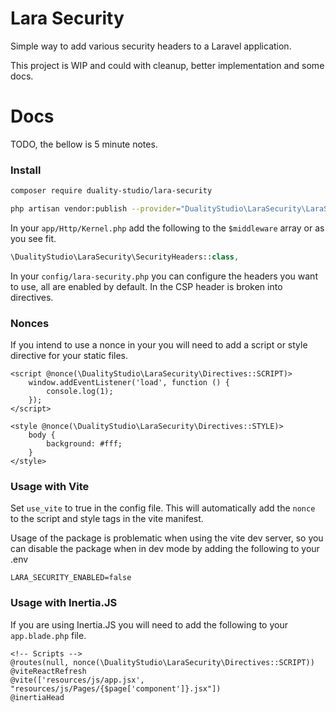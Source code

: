 # Lara Security

Simple way to add various security headers to a Laravel application.

This project is WIP and could with cleanup, better implementation and some docs.

# Docs
TODO, the bellow is 5 minute notes.

### Install
```bash
composer require duality-studio/lara-security

php artisan vendor:publish --provider="DualityStudio\LaraSecurity\LaraSecurityServiceProvider"
```

In your `app/Http/Kernel.php` add the following to the `$middleware` array or as you see fit.

```php
\DualityStudio\LaraSecurity\SecurityHeaders::class,
``` 

In your `config/lara-security.php` you can configure the headers you want to use, all are enabled by default. In the CSP header is broken into directives.

### Nonces
If you intend to use a nonce in your you will need to add a script or style directive for your static files.

```
<script @nonce(\DualityStudio\LaraSecurity\Directives::SCRIPT)>
    window.addEventListener('load', function () {
        console.log(1);
    });
</script>
```

```
<style @nonce(\DualityStudio\LaraSecurity\Directives::STYLE)>
    body {
        background: #fff;
    }
</style>
```

### Usage with Vite
Set `use_vite` to true in the config file. This will automatically add the `nonce` to the script and style tags in the vite manifest.

Usage of the package is problematic when using the vite dev server, so you can disable the package when in dev mode by adding the following to your .env

```
LARA_SECURITY_ENABLED=false
```

### Usage with Inertia.JS
If you are using Inertia.JS you will need to add the following to your `app.blade.php` file.

``` 
<!-- Scripts -->
@routes(null, nonce(\DualityStudio\LaraSecurity\Directives::SCRIPT))
@viteReactRefresh
@vite(['resources/js/app.jsx', "resources/js/Pages/{$page['component']}.jsx"])
@inertiaHead
```


